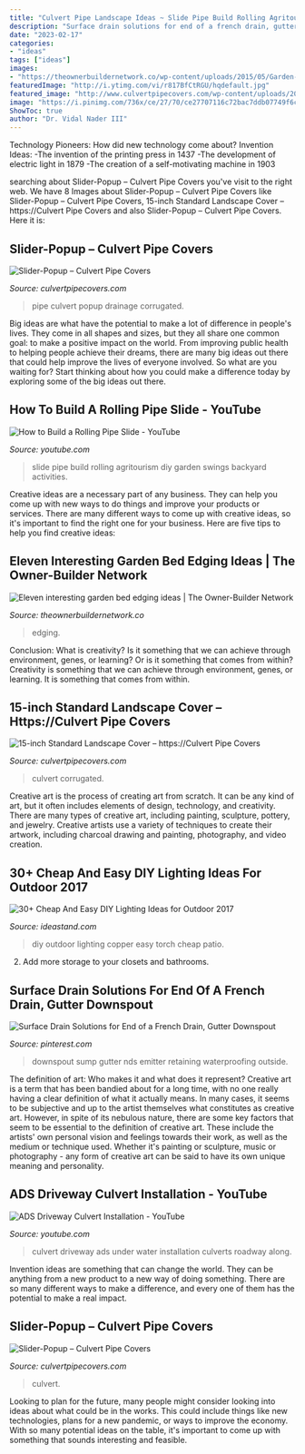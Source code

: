 ```yaml
---
title: "Culvert Pipe Landscape Ideas ~ Slide Pipe Build Rolling Agritourism Diy Garden Swings Backyard Activities"
description: "Surface drain solutions for end of a french drain, gutter downspout"
date: "2023-02-17"
categories:
- "ideas"
tags: ["ideas"]
images:
- "https://theownerbuildernetwork.co/wp-content/uploads/2015/05/Garden-Bed-Edging-Ideas-26.jpg"
featuredImage: "http://i.ytimg.com/vi/r817BfCtRGU/hqdefault.jpg"
featured_image: "http://www.culvertpipecovers.com/wp-content/uploads/2018/02/Culvert-pipe-cover-15-inch-sandstone-residential-driveway-drainaget-6-600x500.jpg"
image: "https://i.pinimg.com/736x/ce/27/70/ce27707116c72bac7ddb07749f6c164b.jpg"
ShowToc: true
author: "Dr. Vidal Nader III"
---
```



Technology Pioneers: How did new technology come about?
Invention Ideas: 
-The invention of the printing press in 1437 
-The development of electric light in 1879 
-The creation of a self-motivating machine in 1903

	

		
searching about Slider-Popup – Culvert Pipe Covers you've visit to the right web. We have 8 Images about Slider-Popup – Culvert Pipe Covers like Slider-Popup – Culvert Pipe Covers, 15-inch Standard Landscape Cover – https://Culvert Pipe Covers and also Slider-Popup – Culvert Pipe Covers. Here it is:
		
    
## Slider-Popup – Culvert Pipe Covers

<img loading=lazy src="http://www.culvertpipecovers.com/wp-content/uploads/2018/02/Culvert-pipe-cover-15-inch-sandstone-residential-driveway-drainage-culvertpipecovers.com-18-600x500.jpg" onerror="this.onerror=null;this.src='https://tse2.mm.bing.net/th?id=OIP.WlrEG2yqS62xifYTeQMJVwHaGL&amp;pid=15.1';" alt="Slider-Popup – Culvert Pipe Covers">

_Source: culvertpipecovers.com_

>pipe culvert popup drainage corrugated. 

	

Big ideas are what have the potential to make a lot of difference in people's lives. They come in all shapes and sizes, but they all share one common goal: to make a positive impact on the world. From improving public health to helping people achieve their dreams, there are many big ideas out there that could help improve the lives of everyone involved. So what are you waiting for? Start thinking about how you could make a difference today by exploring some of the big ideas out there.

    
## How To Build A Rolling Pipe Slide - YouTube

<img loading=lazy src="https://i.ytimg.com/vi/556g_dzDurk/maxresdefault.jpg" onerror="this.onerror=null;this.src='https://tse2.mm.bing.net/th?id=OIP.QGS0JaTeU_ozweNbxgtIrgHaEK&amp;pid=15.1';" alt="How to Build a Rolling Pipe Slide - YouTube">

_Source: youtube.com_

>slide pipe build rolling agritourism diy garden swings backyard activities. 

	

Creative ideas are a necessary part of any business. They can help you come up with new ways to do things and improve your products or services. There are many different ways to come up with creative ideas, so it's important to find the right one for your business. Here are five tips to help you find creative ideas: 

    
## Eleven Interesting Garden Bed Edging Ideas | The Owner-Builder Network

<img loading=lazy src="https://theownerbuildernetwork.co/wp-content/uploads/2015/05/Garden-Bed-Edging-Ideas-26.jpg" onerror="this.onerror=null;this.src='https://tse1.mm.bing.net/th?id=OIP.b3TEK_5lDw3F3HcwCL0-gQHaLI&amp;pid=15.1';" alt="Eleven interesting garden bed edging ideas | The Owner-Builder Network">

_Source: theownerbuildernetwork.co_

>edging. 

	

Conclusion: What is creativity? Is it something that we can achieve through environment, genes, or learning? Or is it something that comes from within?
Creativity is something that we can achieve through environment, genes, or learning. It is something that comes from within.

    
## 15-inch Standard Landscape Cover – Https://Culvert Pipe Covers

<img loading=lazy src="https://www.culvertpipecovers.com/wp-content/uploads/2018/02/Culvert-pipe-cover-15-inch-sandstone-residential-driveway-drainage-culvertpipecovers.com-19-500x500.jpg" onerror="this.onerror=null;this.src='https://tse2.mm.bing.net/th?id=OIP.QIw6wenMJCFJdz00Zq_d0wHaHa&amp;pid=15.1';" alt="15-inch Standard Landscape Cover – https://Culvert Pipe Covers">

_Source: culvertpipecovers.com_

>culvert corrugated. 

	

Creative art is the process of creating art from scratch. It can be any kind of art, but it often includes elements of design, technology, and creativity. There are many types of creative art, including painting, sculpture, pottery, and jewelry. Creative artists use a variety of techniques to create their artwork, including charcoal drawing and painting, photography, and video creation.

    
## 30+ Cheap And Easy DIY Lighting Ideas For Outdoor 2017

<img loading=lazy src="https://ideastand.com/wp-content/uploads/2018/01/outdoor-lighting-diy/12-outdoor-lighting-ideas-easy-diy.jpg" onerror="this.onerror=null;this.src='https://tse3.mm.bing.net/th?id=OIP.nPV8NYDcLSgubjIdmq7qSQAAAA&amp;pid=15.1';" alt="30+ Cheap And Easy DIY Lighting Ideas for Outdoor 2017">

_Source: ideastand.com_

>diy outdoor lighting copper easy torch cheap patio. 

	

2. Add more storage to your closets and bathrooms.

    
## Surface Drain Solutions For End Of A French Drain, Gutter Downspout

<img loading=lazy src="https://i.pinimg.com/736x/ce/27/70/ce27707116c72bac7ddb07749f6c164b.jpg" onerror="this.onerror=null;this.src='https://tse2.mm.bing.net/th?id=OIP.Hkvwr28w7ei5_dtiFWPalwHaNX&amp;pid=15.1';" alt="Surface Drain Solutions for End of a French Drain, Gutter Downspout">

_Source: pinterest.com_

>downspout sump gutter nds emitter retaining waterproofing outside. 

	

The definition of art: Who makes it and what does it represent?
Creative art is a term that has been bandied about for a long time, with no one really having a clear definition of what it actually means. In many cases, it seems to be subjective and up to the artist themselves what constitutes as creative art. However, in spite of its nebulous nature, there are some key factors that seem to be essential to the definition of creative art. These include the artists' own personal vision and feelings towards their work, as well as the medium or technique used. Whether it's painting or sculpture, music or photography - any form of creative art can be said to have its own unique meaning and personality.

    
## ADS Driveway Culvert Installation - YouTube

<img loading=lazy src="http://i.ytimg.com/vi/r817BfCtRGU/hqdefault.jpg" onerror="this.onerror=null;this.src='https://tse1.mm.bing.net/th?id=OIP.4WyexVO-M1CtaTS6uCihnAHaFj&amp;pid=15.1';" alt="ADS Driveway Culvert Installation - YouTube">

_Source: youtube.com_

>culvert driveway ads under water installation culverts roadway along. 

	

Invention ideas are something that can change the world. They can be anything from a new product to a new way of doing something. There are so many different ways to make a difference, and every one of them has the potential to make a real impact.

    
## Slider-Popup – Culvert Pipe Covers

<img loading=lazy src="http://www.culvertpipecovers.com/wp-content/uploads/2018/02/Culvert-pipe-cover-15-inch-sandstone-residential-driveway-drainaget-6-600x500.jpg" onerror="this.onerror=null;this.src='https://tse4.mm.bing.net/th?id=OIP.IVafi_bRfs9ag58drEOolAHaGL&amp;pid=15.1';" alt="Slider-Popup – Culvert Pipe Covers">

_Source: culvertpipecovers.com_

>culvert. 

	

Looking to plan for the future, many people might consider looking into ideas about what could be in the works. This could include things like new technologies, plans for a new pandemic, or ways to improve the economy. With so many potential ideas on the table, it's important to come up with something that sounds interesting and feasible.

